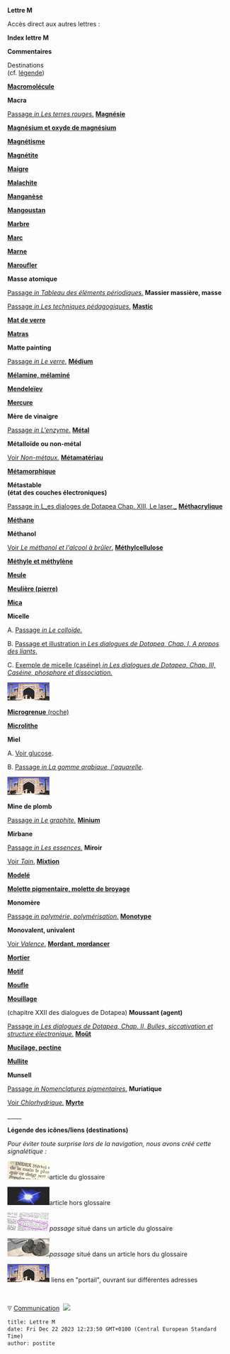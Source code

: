 **Lettre M**

Accès direct aux autres lettres :

**Index lettre M**

**Commentaires**

Destinations  
(cf. [légende](m.html#legendeicones))



**[Macromolécule](macromolecule.html)**

**Macra**

[Passage _in Les terres rouges._](terresrouges.html#rougemacra)
**[Magnésie](magnesie.html)**

**[Magnésium et oxyde de magnésium](magnesium.html)**

**[Magnétisme](chap26magnetisme.html)**

**[Magnétite](magnetite.html)**

**[Maigre](maigre.html)**

**[Malachite](malachite.html)**

**[Manganèse](manganese2.html)**

**[Mangoustan](mangoustan.html)**

**[Marbre](marbres.html)**

**[Marc](marc.html)**

**[Marne](marne.html)**

**[Maroufler](maroufler.html)**

**Masse atomique**

[Passage _in Tableau des éléments périodiques._](annexe1.html#masseatomique)
**Massier massière, masse**

[Passage _in Les techniques pédagogiques_.](pedagogie.html#appvsuni)
**[Mastic](mastic.html)**

**[Mat de verre](matdeverre.html)**

**[Matras](matras.html)**

**Matte painting**

[Passage _in Le verre._](verre.html#mattepainting)
**[Médium](medium.html)**

**[Mélamine, mélaminé](melamine.html)**

**[Mendeleïev](mendeleiev.html)**

**[Mercure](mercure.html)**

**Mère de vinaigre**

[Passage _in L'enzyme._](enzyme.html#meredevinaigre)
**[Métal](metal.html)**

**Métalloïde ou non-métal**

[Voir _Non-métaux._](nonmetaux.html)
**[Métamatériau](chap11metamateriaux.html)**

**[Métamorphique](metamorphiques.html)**

**Métastable  
(état des couches électroniques)**

[Passage in L_es dialoges de Dotapea Chap. XIII, Le laser._](chap13laser.html#metastable)
**[Méthacrylique](metacrylique.html)**

**[Méthane](methane.html)**

**Méthanol**

[Voir _Le méthanol et l'alcool à brûler_.](methanol.html)
**[Méthylcellulose](methylcellulosiqueliant.html)**

**[Méthyle et méthylène](methyle.html)**

**[Meule](meule.html)**

**[Meulière (pierre)](pierremeuliere.html)**

**[Mica](mica.html)**

**Micelle**

A. [Passage _in Le colloïde._](colloide.html#micelles)

B. [Passage et illustration in _Les dialogues de Dotapea, Chap. I, A propos des liants_.](chap01liants.html#illustration1)

C. [Exemple de micelle (caséine) _in Les dialogues de Dotapea, Chap. III, Caséine, phosphore et dissociation._](chap03caseine.html#micellecaseine)

![](images/lienportail.gif)

[**Microgrenue** (roche)](microgrenue.html)

**[Microlithe](microlithe.html)**

**Miel**

A. [Voir glucose](glucose.html).

B. [Passage _in La gomme arabique, l'aquarelle_](gommearabaquar.html#adjuvants).

![](images/lienportail.gif)

**Mine de plomb**

[Passage _in Le graphite._](graphite.html#minedeplombetminegraphite)
**[Minium](minium.html)**

**Mirbane**

[Passage _in Les essences._](essences.html#lessencedemirbane)
**Miroir**

[Voir _Tain_.](tain.html)
**[Mixtion](mixtion.html)**

**[Modelé](modele.html)**

**[Molette pigmentaire, molette de broyage](molette.html)**

**Monomère**

[Passage _in polymérie, polymérisation._](polymere.html#monomeres)
**[Monotype](monotype.html)**

**Monovalent, univalent**

[Voir _Valence_.](valence.html)
**[Mordant, mordancer](mordant.html)**

**[Mortier](mortier.html)**

**[Motif](motif.html)**

**[Moufle](moufle.html)**

**[Mouillage](chap22mouillage.html)**

(chapitre XXII des dialogues de Dotapea)
**Moussant (agent)**

[Passage _in Les dialogues de Dotapea, Chap. II, Bulles, siccativation et structure électronique._](chap02bullessiccativation.html#agentmoussant)
**[Moût](mout.html)**

**[Mucilage, pectine](mucilage.html)**

**[Mullite](mullite.html)**

**Munsell**

[Passage _in Nomenclatures pigmentaires._](nomenclaturepig.html#munsell)
**Muriatique**

[Voir _Chlorhydrique._](chlorhydrique.html)
**[Myrte](myrte.html)**

\_\_\_\_\_

**Légende des icônes/liens (destinations)**

_Pour éviter toute surprise lors de la navigation, nous avons créé cette signalétique :_

![](images/lienpagegloss.gif)article du glossaire

![](images/lienarticle.gif)article hors glossaire

![](images/lienpassagegloss.gif)_passage_ situé dans un article du glossaire

![](images/lienpassagearticle.gif)_passage_ situé dans un article hors du glossaire

 ![](images/lienportail.gif) liens en "portail", ouvrant sur différentes adresses

 ![](images/transparent122x1.gif)

![](images/flechebas.gif) [Communication](http://www.artrealite.com/annonceurs.htm) 
![](https://cbonvin.fr/sites/regie.artrealite.com/visuels/campagne2.png)
```
title: Lettre M
date: Fri Dec 22 2023 12:23:50 GMT+0100 (Central European Standard Time)
author: postite
```
